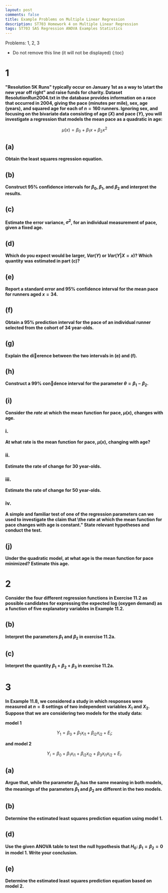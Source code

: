 ```yaml
---
layout: post
comments: false
title: Example Problems on Multiple Linear Regression
description: ST703 Homework 4 on Multiple Linear Regression
tags: ST703 SAS Regression ANOVA Examples Statistics
---
```


Problems: 1, 2, 3


* Do not remove this line (it will not be displayed)
{:toc}


# 1

**"Resolution 5K Runs" typically occur on January 1st as a way to \start the new year off right" and raise funds for charity. Dataset ResolutionRun2004.txt in the database provides information on a race that occurred in 2004, giving the pace (minutes per mile), sex, age (years), and squared age for each of $n = 160$ runners. Ignoring sex, and focusing on the bivariate data consisting of age ($X$) and pace ($Y$), you will investigate a regression that models the mean pace as a quadratic in age:**

$$
\mu(x) = \beta_0 + \beta_1 x + \beta_2 x^2
$$

## (a)
**Obtain the least squares regression equation.**



## (b)
**Construct 95% confidence intervals for $\beta_0$, $\beta_1$, and $\beta_2$ and interpret the results.**



## (c)
**Estimate the error variance, $\sigma^2$, for an individual measurement of pace, given a fixed age.**



## (d)
**Which do you expect would be larger, $Var(Y)$ or $Var(Y|X=x)$? Which quantity was estimated in part (c)?**



## (e)
**Report a standard error and 95% confidence interval for the mean pace for runners aged $x=34$.**



## (f)
**Obtain a 95% prediction interval for the pace of an individual runner selected from the cohort of 34 year-olds.**


## (g)
**Explain the dierence between the two intervals in (e) and (f).**


## (h)
**Construct a 99% condence interval for the parameter $\theta = \beta_1 - \beta_2$.**


## (i)
**Consider the _rate_ at which the mean function for pace, $\mu(x)$, changes with age.**

### i.
**At what rate is the mean function for pace, $\mu(x)$, changing with age?**


### ii.
**Estimate the rate of change for 30 year-olds.**



### iii.
**Estimate the rate of change for 50 year-olds.**



### iv.
**A simple and familiar test of one of the regression parameters can we used to investigate the claim that \the rate at which the mean function for pace changes with age is constant." State relevant hypotheses and conduct the test.**



## (j)
**Under the quadratic model, at what age is the mean function for pace minimized? Estimate this age.**

# 2
**Consider the four different regression functions in Exercise 11.2 as possible candidates for expressing the expected log (oxygen demand) as a function of five explanatory variables in Example 11.2.**

## (b)
**Interpret the parameters $\beta_1$ and $\beta_2$ in exercise 11.2a.**



## (c)
**Interpret the quantity $\beta_1+\beta_2 + \beta_3$ in exercise 11.2a.**


# 3
**In Example 11.8, we considered a study in which responses were measured at $n=8$ settings of two independent variables $X_{1}$ and $X_{2}$. Suppose that we are considering two models for the study data:**


**model 1**

$$
Y_1 = \beta_0 + \beta_1 x_{i1} + \beta_{i2} x_{i2} + E_i;
$$


**and model 2**


$$
Y_i = \beta_0 + \beta_1 x_{i1} + \beta_{i2} x_{i2} + \beta_3 x_{i1} x_{i2} + E_i.
$$


## (a)
**Argue that, while the parameter $\beta_0$ has the same meaning in both models, the meanings of the parameters $\beta_1$ and $\beta_2$ are different in the two models.**



## (b)
**Determine the estimated least squares prediction equation using model 1.**


## (d)
**Use the given ANOVA table to test the null hypothesis that $H_0: \ \beta_1 = \beta_2 = 0$ in model 1. Write your conclusion.**


## (e)
**Determine the estimated least squares prediction equation based on model 2.**